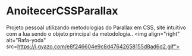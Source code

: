 # AnoitecerCSSParallax
Projeto pessoal utilizando metodologias do Parallax em CSS, site intuitivo com a lua sendo o objeto principal da metodologia..
<img align="right" alt="Rafa-yoda" src=https://i.gyazo.com/e8f246604e9c8d47642658155d8ad6d2.gif">
